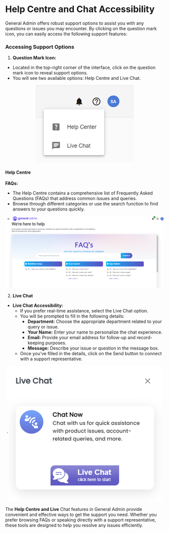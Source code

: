 # Help Centre and Chat Accessibility

General Admin offers robust support options to assist you with any questions or issues you may encounter. By clicking on the question mark icon, you can easily access the following support features:

### Accessing Support Options
1. **Question Mark Icon:**
- Located in the top-right corner of the interface, click on the question mark icon to reveal support options.
- You will see two available options: Help Centre and Live Chat.

<center>

![Live Chat 1](../static/img/Livechat1.png)
</center>


#### Help Centre
**FAQs:** 
- The Help Centre contains a comprehensive list of Frequently Asked Questions (FAQs) that address common issues and queries.
- Browse through different categories or use the search function to find answers to your questions quickly.

<center>

![Live Chat 2](../static/img/Help.png)

</center>

2. **Live Chat**
- **Live Chat Accessibility:**
    - If you prefer real-time assistance, select the Live Chat option.
     - You will be prompted to fill in the following details:
        - **Department:** Choose the appropriate department related to your query or issue.
        - **Your Name:** Enter your name to personalize the chat experience.
        - **Email:** Provide your email address for follow-up and record-keeping purposes.
        - **Message:** Describe your issue or question in the message box.
     - Once you’ve filled in the details, click on the Send button to connect with a support representative.

<center>

![Live Chat 2](../static/img/Livechat3.png)

</center>

The **Help Centre and Live** Chat features in General Admin provide convenient and effective ways to get the support you need. Whether you prefer browsing FAQs or speaking directly with a support representative, these tools are designed to help you resolve any issues efficiently.